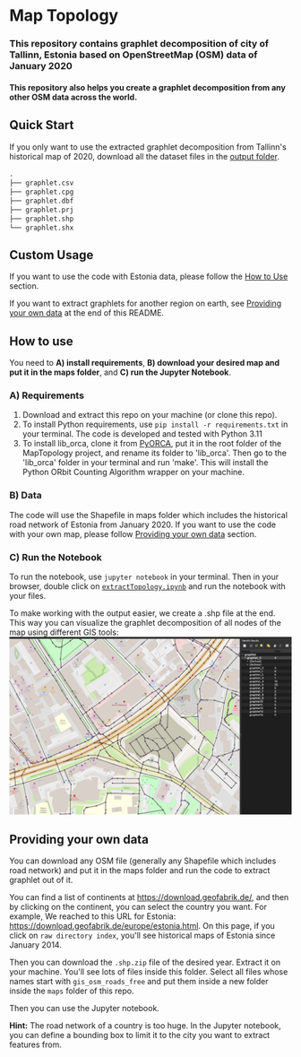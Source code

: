 # Map Topology
### This repository contains graphlet decomposition of city of Tallinn, Estonia based on OpenStreetMap (OSM) data of January 2020<br>
#### This repository also helps you create a graphlet decomposition from any other OSM data across the world.

## Quick Start
If you only want to use the extracted graphlet decomposition from Tallinn's historical map of 2020, download all the dataset files in the [output folder](https://github.com/maraso-TTU/MapTopology/blob/main/output/).

```
.
├── graphlet.csv
├── graphlet.cpg
├── graphlet.dbf
├── graphlet.prj
├── graphlet.shp
└── graphlet.shx
```

## Custom Usage
If you want to use the code with Estonia data, please follow the [How to Use](#how-to-use) section.

If you want to extract graphlets for another region on earth, see [Providing your own data](#providing-your-own-data) at the end of this README.

## How to use
You need to **A) install requirements**, **B) download your desired map and put it in the maps folder**, and **C) run the Jupyter Notebook**.

### A) Requirements
1. Download and extract this repo on your machine (or clone this repo).
2. To install Python requirements, use `pip install -r requirements.txt` in your terminal. The code is developed and tested with Python 3.11
3. To install lib_orca, clone it from [PyORCA](https://github.com/qema/orca-py), put it in the root folder of the MapTopology project, and rename its folder to 'lib_orca'. Then go to the 'lib_orca' folder in your terminal and run 'make'. This will install the Python ORbit Counting Algorithm wrapper on your machine.

### B) Data
The code will use the Shapefile in maps folder which includes the historical road network of Estonia from January 2020. If you want to use the code with your own map, please follow [Providing your own data](#providing-your-own-data) section.

### C) Run the Notebook
To run the notebook, use `jupyter notebook` in your terminal. Then in your browser, double click on [`extractTopology.ipynb`](https://github.com/maraso-TTU/MapTopology/blob/main/extractTopology.ipynb) and run the notebook with your files.

To make working with the output easier, we create a .shp file at the end. This way you can visualize the graphlet decomposition of all nodes of the map using different GIS tools:
![dataset visualization](https://github.com/maraso-TTU/MapTopology/blob/main/output_visualization.png)

## Providing your own data
You can download any OSM file (generally any Shapefile which includes road network) and put it in the maps folder and run the code to extract graphlet out of it.


You can find a list of continents at https://download.geofabrik.de/, and then by clicking on the continent, you can select the country you want. For example, We reached to this URL for Estonia: https://download.geofabrik.de/europe/estonia.html. On this page, if you click on `raw directory index`, you'll see historical maps of Estonia since January 2014.


Then you can download the `.shp.zip` file of the desired year. Extract it on your machine. You'll see lots of files inside this folder. Select all files whose names start with `gis_osm_roads_free` and put them inside a new folder inside the `maps` folder of this repo.

Then you can use the Jupyter notebook.

**Hint:** The road network of a country is too huge. In the Jupyter notebook, you can define a bounding box to limit it to the city you want to extract features from.
